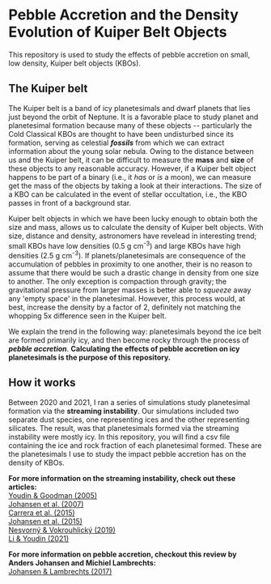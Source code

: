 # Pebble Accretion and the Density Evolution of Kuiper Belt Objects
This repository is used to study the effects of pebble accretion on small, low density, Kuiper belt objects (KBOs).

## The Kuiper belt

The Kuiper belt is a band of icy planetesimals and dwarf planets that lies just beyond the orbit of Neptune. It is a favorable place to study planet and planetesimal formation because many of these objects -- particularly the Cold Classical KBOs are thought to have been undisturbed since its formation, serving as celestial ***fossils*** from which we can extract information about the young solar nebula. Owing to the distance between us and the Kuiper belt, it can be difficult to measure the **mass** and **size** of these objects to any reasonable accuracy. However, if a Kuiper belt object happens to be part of a binary (i.e., it *has* or *is* a moon), we can measure get the mass of the objects by taking a look at their interactions. The size of a KBO can be calculated in the event of stellar occultation, i.e., the KBO passes in front of a background star. 

Kuiper belt objects in which we have been lucky enough to obtain both the size and mass, allows us to calculate the density of Kuiper belt objects. With size, distance and density, astronomers have revelead in interesting trend; small KBOs have low densities (0.5 g cm<sup>-3</sup>) and large KBOs have high densities (2.5 g cm<sup>-3</sup>). If planets/planetesimals are consequence of the accumulation of pebbles in proximity to one another, their is no reason to assume that there would be such a drastic change in density from one size to another. The only exception is compaction through gravity; the gravitational pressure from larger masses is better able to *squeeze* away any 'empty space' in the planetesimal. However, this process would, at best, increase the density by a factor of 2, definitely not matching the whopping 5x difference seen in the Kuiper belt.


We explain the trend in the following way: planetesimals beyond the ice belt are formed primarily icy, and then become rocky through the process of ***pebble accretion***. **Calculating the effects of pebble accretion on icy planetesimals is the purpose of this repository.**

## How it works

Between 2020 and 2021, I ran a series of simulations study planetesimal formation via the **streaming instability**. Our simulations included two separate dust species, one representing ices and the other representing silicates. The result, was that planetesimals formed via the streaming instability were mostly icy. In this repository, you will find a csv file containing the ice and rock fraction of each planetesimal formed. These are the planetesimals I use to study the impact pebble accretion has on the density of KBOs. 


**For more information on the streaming instability, check out these articles:**    
[Youdin & Goodman (2005)](https://ui.adsabs.harvard.edu/link_gateway/2005ApJ...620..459Y/EPRINT_PDF)  
[Johansen et al. (2007)](https://ui.adsabs.harvard.edu/link_gateway/2007Natur.448.1022J/EPRINT_PDF)   
[Carrera et al. (2015)](https://ui.adsabs.harvard.edu/link_gateway/2015A%26A...579A..43C/EPRINT_PDF)     
[Johansen et al. (2015)](https://ui.adsabs.harvard.edu/link_gateway/2015SciA....1E0109J/EPRINT_PDF)    
[Nesvorný &  Vokrouhlický (2019)](https://ui.adsabs.harvard.edu/link_gateway/2019Icar..331...49N/EPRINT_PDF)    
[Li & Youdin (2021)](https://ui.adsabs.harvard.edu/link_gateway/2021ApJ...919..107L/EPRINT_PDF)

**For more information on pebble accretion, checkout this review by Anders Johansen and Michiel Lambrechts:**     
[Johansen & Lambrechts (2017)](https://www.annualreviews.org/doi/10.1146/annurev-earth-063016-020226)

